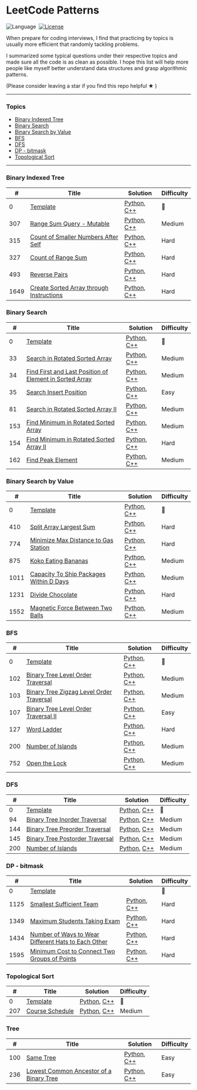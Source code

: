 LeetCode Patterns
========

![Language](https://img.shields.io/badge/language-Python%20%2F%20Modern%20C++-orange.svg)&nbsp;
[![License](https://img.shields.io/badge/license-MIT-blue.svg)](./LICENSE.md)

When prepare for coding interviews, I find that practicing by topics is usually more efficient that randomly tackling problems.

I summarized some typical questions under their respective topics and made sure all the code is as clean as possible. I hope this list will help more people like myself better understand data structures and grasp algorithmic patterns.

(Please consider leaving a star if you find this repo helpful &#9733; )

------

### Topics

- [Binary Indexed Tree](#binary-indexed-tree)
- [Binary Search](#binary-search)
- [Binary Search by Value](#binary-search-by-value)
- [BFS](#bfs)
- [DFS](#dfs)
- [DP - bitmask](#dp---bitmask)
- [Topological Sort](#topological-sort)



------

### Binary Indexed Tree

| #    | Title                                                        | Solution                                        | Difficulty |
| ---- | ------------------------------------------------------------ | ----------------------------------------------- | ---------- |
| 0   | [Template](https://www.topcoder.com/community/competitive-programming/tutorials/binary-indexed-trees/) | [Python](./python/template/binary_indexed_trees.py), [C++](./cpp/template/binary_indexed_trees.cpp) | :gift: |
| 307   | [Range Sum Query - Mutable](https://leetcode.com/problems/range-sum-query-mutable/) | [Python](./python/_307.py), [C++](./cpp/_307.cpp) | Medium |
| 315   | [Count of Smaller Numbers After Self](https://leetcode.com/problems/count-of-smaller-numbers-after-self/) | [Python](./python/_315.py), [C++](./cpp/_315.cpp) | Hard |
| 327   | [Count of Range Sum](https://leetcode.com/problems/count-of-range-sum/) | [Python](./python/_327.py), [C++](./cpp/_327.cpp) | Hard |
| 493   | [Reverse Pairs](https://leetcode.com/problems/reverse-pairs/) | [Python](./python/_493.py), [C++](./cpp/_493.cpp) | Hard |
| 1649   | [Create Sorted Array through Instructions](https://leetcode.com/problems/create-sorted-array-through-instructions/) | [Python](./python/_1649.py), [C++](./cpp/_1649.cpp) | Hard |



### Binary Search

| #    | Title                                                        | Solution                                        | Difficulty |
| ---- | ------------------------------------------------------------ | ----------------------------------------------- | ---------- |
| 0   | [Template](https://www.geeksforgeeks.org/binary-search/) | [Python](./python/template/binary_search.py), [C++](./cpp/template/binary_search.cpp) | :gift: |
| 33   | [Search in Rotated Sorted Array](https://leetcode.com/problems/search-in-rotated-sorted-array/) | [Python](./python/_33.py), [C++](./cpp/_33.cpp) | Medium |
| 34   | [Find First and Last Position of Element in Sorted Array](https://leetcode.com/problems/find-first-and-last-position-of-element-in-sorted-array/) | [Python](./python/_34.py), [C++](./cpp/_34.cpp) | Medium |
| 35   | [Search Insert Position](https://leetcode.com/problems/search-insert-position/) | [Python](./python/_35.py), [C++](./cpp/_35.cpp) | Easy |
| 81   | [ Search in Rotated Sorted Array II](https://leetcode.com/problems/search-in-rotated-sorted-array-ii/) | [Python](./python/_81.py), [C++](./cpp/_81.cpp) | Medium |
| 153   | [Find Minimum in Rotated Sorted Array](https://leetcode.com/problems/find-minimum-in-rotated-sorted-array/) | [Python](./python/_153.py), [C++](./cpp/_153.cpp) | Medium |
| 154   | [Find Minimum in Rotated Sorted Array II](https://leetcode.com/problems/find-minimum-in-rotated-sorted-array-ii/) | [Python](./python/_154.py), [C++](./cpp/_154.cpp) | Hard |
| 162   | [Find Peak Element](https://leetcode.com/problems/find-peak-element/) | [Python](./python/_162.py), [C++](./cpp/_162.cpp) | Medium |



### Binary Search by Value

| #    | Title                                                        | Solution                                            | Difficulty |
| ---- | ------------------------------------------------------------ | --------------------------------------------------- | ---------- |
| 0   | [Template](https://www.geeksforgeeks.org/binary-search/) | [Python](./python/template/binary_search_by_value.py), [C++](./cpp/template/binary_search_by_value.cpp) | :gift: |
| 410  | [Split Array Largest Sum](https://leetcode.com/problems/split-array-largest-sum/) | [Python](./python/_410.py), [C++](./cpp/_410.cpp)   | Hard       |
| 774  | [Minimize Max Distance to Gas Station](https://leetcode.com/problems/minimize-max-distance-to-gas-station/) | [Python](./python/_774.py), [C++](./cpp/_774.cpp)   | Hard       |
| 875  | [Koko Eating Bananas](https://leetcode.com/problems/koko-eating-bananas/) | [Python](./python/_875.py), [C++](./cpp/_875.cpp)   | Medium     |
| 1011 | [Capacity To Ship Packages Within D Days](https://leetcode.com/problems/capacity-to-ship-packages-within-d-days/) | [Python](./python/_1011.py), [C++](./cpp/_1011.cpp) | Medium     |
| 1231 | [Divide Chocolate](https://leetcode.com/problems/divide-chocolate/) | [Python](./python/_1231.py), [C++](./cpp/_1231.cpp) | Hard       |
| 1552 | [Magnetic Force Between Two Balls](https://leetcode.com/problems/magnetic-force-between-two-balls/) | [Python](./python/_1552.py), [C++](./cpp/_1552.cpp) | Medium     |



### BFS

| #    | Title                                                        | Solution                                        | Difficulty |
| ---- | ------------------------------------------------------------ | ----------------------------------------------- | ---------- |
| 0   | [Template](https://www.geeksforgeeks.org/breadth-first-search-or-bfs-for-a-graph/) | [Python](./python/template/bfs.py), [C++](./cpp/template/bfs.cpp) | :gift: |
| 102   | [Binary Tree Level Order Traversal](https://leetcode.com/problems/binary-tree-level-order-traversal/) | [Python](./python/_102.py), [C++](./cpp/_102.cpp) | Medium |
| 103   | [Binary Tree Zigzag Level Order Traversal](https://leetcode.com/problems/binary-tree-zigzag-level-order-traversal/) | [Python](./python/_103.py), [C++](./cpp/_103.cpp) | Medium |
| 107   | [Binary Tree Level Order Traversal II](https://leetcode.com/problems/binary-tree-level-order-traversal-ii/) | [Python](./python/_107.py), [C++](./cpp/_107.cpp) | Easy |
| 127   | [Word Ladder](https://leetcode.com/problems/word-ladder/) | [Python](./python/_127.py), [C++](./cpp/_127.cpp) | Hard |
| 200   | [Number of Islands](https://leetcode.com/problems/number-of-islands/) | [Python](./python/_200.py), [C++](./cpp/_200.cpp) | Medium |
| 752   | [Open the Lock](https://leetcode.com/problems/open-the-lock/) | [Python](./python/_752.py), [C++](./cpp/_752.cpp) | Medium |



### DFS

| #    | Title                                                        | Solution                                        | Difficulty |
| ---- | ------------------------------------------------------------ | ----------------------------------------------- | ---------- |
| 0   | [Template](https://www.geeksforgeeks.org/depth-first-search-or-dfs-for-a-graph/) | [Python](./python/template/dfs.py), [C++](./cpp/template/dfs.cpp) | :gift: |
| 94   | [Binary Tree Inorder Traversal](https://leetcode.com/problems/binary-tree-inorder-traversal/) | [Python](./python/_94.py), [C++](./cpp/_94.cpp) | Medium |
| 144   | [Binary Tree Preorder Traversal](https://leetcode.com/problems/binary-tree-preorder-traversal/) | [Python](./python/_144.py), [C++](./cpp/_144.cpp) | Medium |
| 145   | [Binary Tree Postorder Traversal](https://leetcode.com/problems/binary-tree-postorder-traversal/) | [Python](./python/_145.py), [C++](./cpp/_145.cpp) | Medium |
| 200   | [Number of Islands](https://leetcode.com/problems/number-of-islands/) | [Python](./python/_200.py), [C++](./cpp/_200.cpp) | Medium |



### DP - bitmask

| #    | Title                                                        | Solution                                        | Difficulty |
| ---- | ------------------------------------------------------------ | ----------------------------------------------- | ---------- |
| 0   | [Template](https://www.geeksforgeeks.org/bitmasking-and-dynamic-programming-set-1-count-ways-to-assign-unique-cap-to-every-person/) |  | :gift: |
| 1125   | [Smallest Sufficient Team](https://leetcode.com/problems/smallest-sufficient-team/) | [Python](./python/_1125.py), [C++](./cpp/_1125.cpp) | Hard |
| 1349   | [Maximum Students Taking Exam](https://leetcode.com/problems/maximum-students-taking-exam/) | [Python](./python/_1349.py), [C++](./cpp/_1349.cpp) | Hard |
| 1434   | [Number of Ways to Wear Different Hats to Each Other](https://leetcode.com/problems/number-of-ways-to-wear-different-hats-to-each-other/) | [Python](./python/_1434.py), [C++](./cpp/_1434.cpp) | Hard |
| 1595   | [Minimum Cost to Connect Two Groups of Points](https://leetcode.com/problems/minimum-cost-to-connect-two-groups-of-points/) | [Python](./python/_1595.py), [C++](./cpp/_1595.cpp) | Hard |



### Topological Sort

| #    | Title                                                        | Solution                                        | Difficulty |
| ---- | ------------------------------------------------------------ | ----------------------------------------------- | ---------- |
| 0   | [Template](https://www.geeksforgeeks.org/topological-sorting/) | [Python](./python/template/topo_sort.py), [C++](./cpp/template/topo_sort.cpp) | :gift: |
| 207   | [Course Schedule](https://leetcode.com/problems/course-schedule/) | [Python](./python/_207.py), [C++](./cpp/_207.cpp) | Medium |



### Tree

| #    | Title                                                        | Solution                                        | Difficulty |
| ---- | ------------------------------------------------------------ | ----------------------------------------------- | ---------- |
| 100   | [Same Tree](https://leetcode.com/problems/same-tree/) | [Python](./python/_100.py), [C++](./cpp/_100.cpp) | Easy |
| 236   | [Lowest Common Ancestor of a Binary Tree](https://leetcode.com/problems/lowest-common-ancestor-of-a-binary-tree/) | [Python](./python/_236.py), [C++](./cpp/_236.cpp) | Easy |

